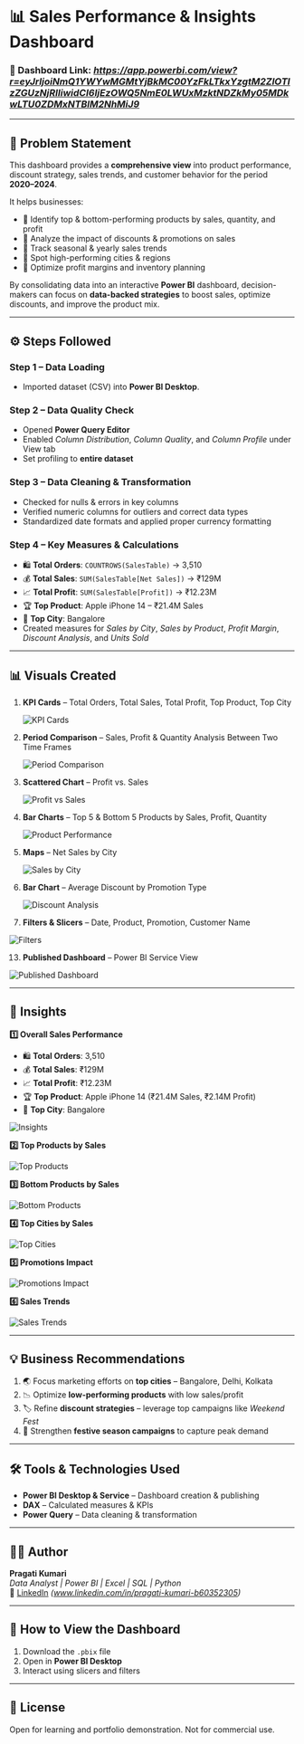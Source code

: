 # 📊 Sales Performance & Insights Dashboard  

### 🔗 Dashboard Link: *https://app.powerbi.com/view?r=eyJrIjoiNmQ1YWYwMGMtYjBkMC00YzFkLTkxYzgtM2ZlOTIzZGUzNjRlIiwidCI6IjEzOWQ5NmE0LWUxMzktNDZkMy05MDkwLTU0ZDMxNTBlM2NhMiJ9*  

---

## 📝 Problem Statement  

This dashboard provides a **comprehensive view** into product performance, discount strategy, sales trends, and customer behavior for the period **2020–2024**.  

It helps businesses:  
- 📌 Identify top & bottom-performing products by sales, quantity, and profit  
- 📌 Analyze the impact of discounts & promotions on sales  
- 📌 Track seasonal & yearly sales trends  
- 📌 Spot high-performing cities & regions  
- 📌 Optimize profit margins and inventory planning  

By consolidating data into an interactive **Power BI** dashboard, decision-makers can focus on **data-backed strategies** to boost sales, optimize discounts, and improve the product mix.  

---

## ⚙️ Steps Followed  

### **Step 1 – Data Loading**  
- Imported dataset (CSV) into **Power BI Desktop**.  

### **Step 2 – Data Quality Check**  
- Opened **Power Query Editor**  
- Enabled *Column Distribution*, *Column Quality*, and *Column Profile* under View tab  
- Set profiling to **entire dataset**  

### **Step 3 – Data Cleaning & Transformation**  
- Checked for nulls & errors in key columns  
- Verified numeric columns for outliers and correct data types  
- Standardized date formats and applied proper currency formatting  

### **Step 4 – Key Measures & Calculations**  
- 🛍️ **Total Orders**: `COUNTROWS(SalesTable)` → 3,510  
- 💰 **Total Sales**: `SUM(SalesTable[Net Sales])` → ₹129M  
- 📈 **Total Profit**: `SUM(SalesTable[Profit])` → ₹12.23M  
- 🏆 **Top Product**: Apple iPhone 14 – ₹21.4M Sales  
- 📍 **Top City**: Bangalore  
- Created measures for *Sales by City*, *Sales by Product*, *Profit Margin*, *Discount Analysis*, and *Units Sold*  

---

## 📊 Visuals Created  

1. **KPI Cards** – Total Orders, Total Sales, Total Profit, Top Product, Top City  

   ![KPI Cards](https://github.com/user-attachments/assets/076633b8-15da-4842-8150-5446e1e0ddba)

2. **Period Comparison** – Sales, Profit & Quantity Analysis Between Two Time Frames  

   ![Period Comparison](https://github.com/user-attachments/assets/cc854e47-3c1f-422f-8eb8-fa11ec8463dd)  

3. **Scattered Chart** – Profit vs. Sales  

   ![Profit vs Sales](https://github.com/user-attachments/assets/9be906d2-aa83-4c95-aa36-56ab366504c6)    

5. **Bar Charts** – Top 5 & Bottom 5 Products by Sales, Profit, Quantity  

   ![Product Performance](https://github.com/user-attachments/assets/eba07e6f-64fe-433a-8a20-afe4d775de57)    

7. **Maps** – Net Sales by City  

   ![Sales by City](https://github.com/user-attachments/assets/014345ad-7928-4ab2-9573-3b36a44ce0b0)    

9. **Bar Chart** – Average Discount by Promotion Type  

   ![Discount Analysis](https://github.com/user-attachments/assets/c6296892-8da3-4283-9f0b-9eb114461e7c)    

11. **Filters & Slicers** – Date, Product, Promotion, Customer Name  

   ![Filters](https://github.com/user-attachments/assets/c8e3b0ed-8d14-415e-af85-7950fe7adddc)   

13. **Published Dashboard** – Power BI Service View  

   ![Published Dashboard](https://github.com/user-attachments/assets/aea47030-c63b-4591-b552-2ca9f01d2747)  

---

## 📌 Insights  

**1️⃣ Overall Sales Performance**  
- 🛍️ **Total Orders**: 3,510  
- 💰 **Total Sales**: ₹129M  
- 📈 **Total Profit**: ₹12.23M  
- 🏆 **Top Product**: Apple iPhone 14 (₹21.4M Sales, ₹2.14M Profit)  
- 📍 **Top City**: Bangalore
  
![Insights](https://github.com/user-attachments/assets/ac73ed32-f2db-4951-8cb7-22edc1f6de8c)   

**2️⃣ Top Products by Sales**  

![Top Products](https://github.com/user-attachments/assets/603a3dfe-07e5-4ab6-9654-78e1f6222f75)    

**3️⃣ Bottom Products by Sales**  

![Bottom Products](https://github.com/user-attachments/assets/9991d881-9a12-447e-98bc-2f4bb62e829d)       

**4️⃣ Top Cities by Sales**  

![Top Cities](https://github.com/user-attachments/assets/8f92de83-2308-4f4c-afc0-38cef4257a15)


**5️⃣ Promotions Impact**  

![Promotions Impact](https://github.com/user-attachments/assets/228426ad-e263-4ca8-9f82-e83092184c82)


**6️⃣ Sales Trends**  

![Sales Trends](https://github.com/user-attachments/assets/a509e970-33f5-4a77-92bb-b56d057b1c1c)  

---

## 💡 Business Recommendations  

1. 🌏 Focus marketing efforts on **top cities** – Bangalore, Delhi, Kolkata  
2. 📉 Optimize **low-performing products** with low sales/profit  
3. 🏷 Refine **discount strategies** – leverage top campaigns like *Weekend Fest*  
4. 🎉 Strengthen **festive season campaigns** to capture peak demand  

---

## 🛠 Tools & Technologies Used  
- **Power BI Desktop & Service** – Dashboard creation & publishing  
- **DAX** – Calculated measures & KPIs  
- **Power Query** – Data cleaning & transformation  

---

## 🙋‍♀️ Author

**Pragati Kumari**  
_Data Analyst | Power BI | Excel | SQL | Python_  
🔗 [LinkedIn](#) *(www.linkedin.com/in/pragati-kumari-b60352305)*

---

## 🚀 How to View the Dashboard

1. Download the `.pbix` file  
2. Open in **Power BI Desktop**  
3. Interact using slicers and filters  

---

## 📄 License

Open for learning and portfolio demonstration. Not for commercial use.

